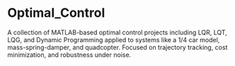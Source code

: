 # Optimal_Control
A collection of MATLAB-based optimal control projects including LQR, LQT, LQG, and Dynamic Programming applied to systems like a 1/4 car model, mass-spring-damper, and quadcopter. Focused on trajectory tracking, cost minimization, and robustness under noise.
